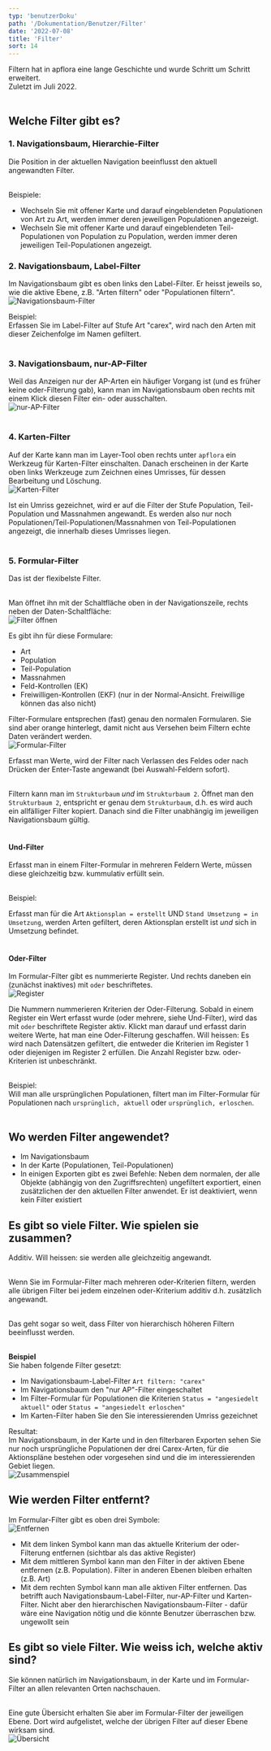 ```yaml
---
typ: 'benutzerDoku'
path: '/Dokumentation/Benutzer/Filter'
date: '2022-07-08'
title: 'Filter'
sort: 14
---
```


Filtern hat in apflora eine lange Geschichte und wurde Schritt um Schritt erweitert.<br/>
Zuletzt im Juli 2022.<br/><br/>

## Welche Filter gibt es?

### 1. Navigationsbaum, Hierarchie-Filter

Die Position in der aktuellen Navigation beeinflusst den aktuell angewandten Filter.<br/><br/>

Beispiele:<br/>

- Wechseln Sie mit offener Karte und darauf eingeblendeten Populationen von Art zu Art, werden immer deren jeweiligen Populationen angezeigt.
- Wechseln Sie mit offener Karte und darauf eingeblendeten Teil-Populationen von Population zu Population, werden immer deren jeweiligen Teil-Populationen angezeigt.

### 2. Navigationsbaum, Label-Filter

Im Navigationsbaum gibt es oben links den Label-Filter. Er heisst jeweils so, wie die aktive Ebene, z.B. "Arten filtern" oder "Populationen filtern".<br/>
![Navigationsbaum-Filter](nav_label_filter_1.png)<br/>

Beispiel:<br/>
Erfassen Sie im Label-Filter auf Stufe Art "carex", wird nach den Arten mit dieser Zeichenfolge im Namen gefiltert.<br/><br/>

### 3. Navigationsbaum, nur-AP-Filter

Weil das Anzeigen nur der AP-Arten ein häufiger Vorgang ist (und es früher keine oder-Filterung gab), kann man im Navigationsbaum oben rechts mit einem Klick diesen Filter ein- oder ausschalten.<br/>
![nur-AP-Filter](nur_ap_filter_1.png)<br/><br/>

### 4. Karten-Filter

Auf der Karte kann man im Layer-Tool oben rechts unter `apflora` ein Werkzeug für Karten-Filter einschalten. Danach erscheinen in der Karte oben links Werkzeuge zum Zeichnen eines Umrisses, für dessen Bearbeitung und Löschung.<br/>
![Karten-Filter](karten_filter_1.png)<br/>

Ist ein Umriss gezeichnet, wird er auf die Filter der Stufe Population, Teil-Population und Massnahmen angewandt. Es werden also nur noch Populationen/Teil-Populationen/Massnahmen von Teil-Populationen angezeigt, die innerhalb dieses Umrisses liegen.<br/><br/>

### 5. Formular-Filter

Das ist der flexibelste Filter.<br/><br/>

Man öffnet ihn mit der Schaltfläche oben in der Navigationszeile, rechts neben der Daten-Schaltfläche:<br/>
![Filter öffnen](formular_filter_1.png)
<br/>

Es gibt ihn für diese Formulare:

- Art
- Population
- Teil-Population
- Massnahmen
- Feld-Kontrollen (EK)
- Freiwilligen-Kontrollen (EKF) (nur in der Normal-Ansicht. Freiwillige können das also nicht)

Filter-Formulare entsprechen (fast) genau den normalen Formularen. Sie sind aber orange hinterlegt, damit nicht aus Versehen beim Filtern echte Daten verändert werden.<br/>
![Formular-Filter](formular_filter_2.png)<br/>

Erfasst man Werte, wird der Filter nach Verlassen des Feldes oder nach Drücken der Enter-Taste angewandt (bei Auswahl-Feldern sofort).<br/><br/>

Filtern kann man im `Strukturbaum` _und_ im `Strukturbaum 2`. Öffnet man den `Strukturbaum 2`, entspricht er genau dem `Strukturbaum`, d.h. es wird auch ein allfälliger Filter kopiert. Danach sind die Filter unabhängig im jeweiligen Navigationsbaum gültig.<br/><br/>

#### Und-Filter

Erfasst man in einem Filter-Formular in mehreren Feldern Werte, müssen diese gleichzeitig bzw. kummulativ erfüllt sein.<br/><br/>

Beispiel:<br/>

Erfasst man für die Art `Aktionsplan = erstellt` UND `Stand Umsetzung = in Umsetzung`, werden Arten gefiltert, deren Aktionsplan erstellt ist _und_ sich in Umsetzung befindet.<br/><br/>

#### Oder-Filter

Im Formular-Filter gibt es nummerierte Register. Und rechts daneben ein (zunächst inaktives) mit `oder` beschriftetes.<br/>
![Register](formular_filter_3.png)<br/>

Die Nummern nummerieren Kriterien der Oder-Filterung. Sobald in einem Register ein Wert erfasst wurde (oder mehrere, siehe Und-Filter), wird das mit `oder` beschriftete Register aktiv. Klickt man darauf und erfasst darin weitere Werte, hat man eine Oder-Filterung geschaffen. Will heissen: Es wird nach Datensätzen gefiltert, die entweder die Kriterien im Register 1 oder diejenigen im Register 2 erfüllen. Die Anzahl Register bzw. oder-Kriterien ist unbeschränkt.<br/><br/>

Beispiel:<br/>
Will man alle ursprünglichen Populationen, filtert man im Filter-Formular für Populationen nach `ursprünglich, aktuell` oder `ursprünglich, erloschen`.<br/><br/>

## Wo werden Filter angewendet?

- Im Navigationsbaum
- In der Karte (Populationen, Teil-Populationen)
- In einigen Exporten gibt es zwei Befehle: Neben dem normalen, der alle Objekte (abhängig von den Zugriffsrechten) ungefiltert exportiert, einen zusätzlichen der den aktuellen Filter anwendet. Er ist deaktiviert, wenn kein Filter existiert

## Es gibt so viele Filter. Wie spielen sie zusammen?

Additiv. Will heissen: sie werden alle gleichzeitig angewandt.<br/><br/>

Wenn Sie im Formular-Filter mach mehreren oder-Kriterien filtern, werden alle übrigen Filter bei jedem einzelnen oder-Kriterium additiv d.h. zusätzlich angewandt.<br/><br/>

Das geht sogar so weit, dass Filter von hierarchisch höheren Filtern beeinflusst werden.<br/><br/>

**Beispiel**<br/>
Sie haben folgende Filter gesetzt:

- Im Navigationsbaum-Label-Filter `Art filtern: "carex"`
- Im Navigationsbaum den "nur AP"-Filter eingeschaltet
- Im Filter-Formular für Populationen die Kriterien `Status = "angesiedelt aktuell"` oder `Status = "angesiedelt erloschen"`
- Im Karten-Filter haben Sie den Sie interessierenden Umriss gezeichnet

Resultat:<br/>
Im Navigationsbaum, in der Karte und in den filterbaren Exporten sehen Sie nur noch ursprüngliche Populationen der drei Carex-Arten, für die Aktionspläne bestehen oder vorgesehen sind und die im interessierenden Gebiet liegen.<br/>
![Zusammenspiel](zusammenspiel.png)<br/>

## Wie werden Filter entfernt?

Im Formular-Filter gibt es oben drei Symbole:<br/>
![Entfernen](entfernen_1.png)<br/>

- Mit dem linken Symbol kann man das aktuelle Kriterium der oder-Filterung entfernen (sichtbar als das aktive Register)
- Mit dem mittleren Symbol kann man den Filter in der aktiven Ebene entfernen (z.B. Population). Filter in anderen Ebenen bleiben erhalten (z.B. Art)
- Mit dem rechten Symbol kann man alle aktiven Filter entfernen. Das betrifft auch Navigationsbaum-Label-Filter, nur-AP-Filter und Karten-Filter. Nicht aber den hierarchischen Navigationsbaum-Filter - dafür wäre eine Navigation nötig und die könnte Benutzer überraschen bzw. ungewollt sein

## Es gibt so viele Filter. Wie weiss ich, welche aktiv sind?

Sie können natürlich im Navigationsbaum, in der Karte und im Formular-Filter an allen relevanten Orten nachschauen.<br/><br/>

Eine gute Übersicht erhalten Sie aber im Formular-Filter der jeweiligen Ebene. Dort wird aufgelistet, welche der übrigen Filter auf dieser Ebene wirksam sind.<br/>
![Übersicht](uebersicht_1.png)<br/><br/>
